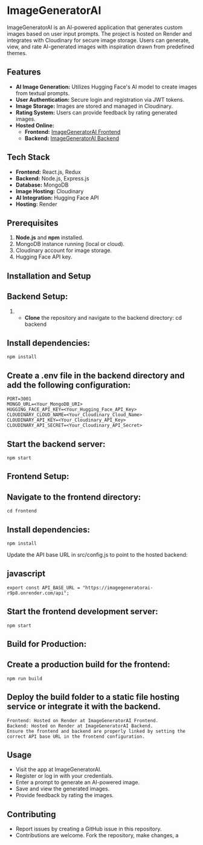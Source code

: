 # ImageGeneratorAI

ImageGeneratorAI is an AI-powered application that generates custom images based on user input prompts. The project is hosted on Render and integrates with Cloudinary for secure image storage. Users can generate, view, and rate AI-generated images with inspiration drawn from predefined themes.

## Features
- **AI Image Generation:** Utilizes Hugging Face's AI model to create images from textual prompts.
- **User Authentication:** Secure login and registration via JWT tokens.
- **Image Storage:** Images are stored and managed in Cloudinary.
- **Rating System:** Users can provide feedback by rating generated images.
- **Hosted Online:**
  - **Frontend:** [ImageGeneratorAI Frontend](https://imagegeneratorai-1.onrender.com/)
  - **Backend:** [ImageGeneratorAI Backend](https://imagegeneratorai-r9p8.onrender.com/)

## Tech Stack
- **Frontend:** React.js, Redux
- **Backend:** Node.js, Express.js
- **Database:** MongoDB
- **Image Hosting:** Cloudinary
- **AI Integration:** Hugging Face API
- **Hosting:** Render

## Prerequisites
1. **Node.js** and **npm** installed.
2. MongoDB instance running (local or cloud).
3. Cloudinary account for image storage.
4. Hugging Face API key.

## Installation and Setup

## Backend Setup:
1. - **Clone** the repository and navigate to the backend directory:
   cd backend

## Install dependencies:
    npm install

## Create a .env file in the backend directory and add the following configuration:
    PORT=3001
    MONGO_URL=<Your_MongoDB_URI>
    HUGGING_FACE_API_KEY=<Your_Hugging_Face_API_Key>
    CLOUDINARY_CLOUD_NAME=<Your_Cloudinary_Cloud_Name>
    CLOUDINARY_API_KEY=<Your_Cloudinary_API_Key>
    CLOUDINARY_API_SECRET=<Your_Cloudinary_API_Secret>
    
## Start the backend server:
    
    npm start
    
## Frontend Setup:
## Navigate to the frontend directory:
    cd frontend
    
## Install dependencies:
    npm install
    
Update the API base URL in src/config.js to point to the hosted backend:
## javascript
    export const API_BASE_URL = "https://imagegeneratorai-r9p8.onrender.com/api";
    
## Start the frontend development server:
    npm start
## Build for Production:
## Create a production build for the frontend:
    npm run build
    
## Deploy the build folder to a static file hosting service or integrate it with the backend.
    Frontend: Hosted on Render at ImageGeneratorAI Frontend.
    Backend: Hosted on Render at ImageGeneratorAI Backend.
    Ensure the frontend and backend are properly linked by setting the correct API base URL in the frontend configuration.

## Usage
- Visit the app at ImageGeneratorAI.
- Register or log in with your credentials.
- Enter a prompt to generate an AI-powered image.
- Save and view the generated images.
- Provide feedback by rating the images.
## Contributing
- Report issues by creating a GitHub issue in this repository.
- Contributions are welcome. Fork the repository, make changes, a
